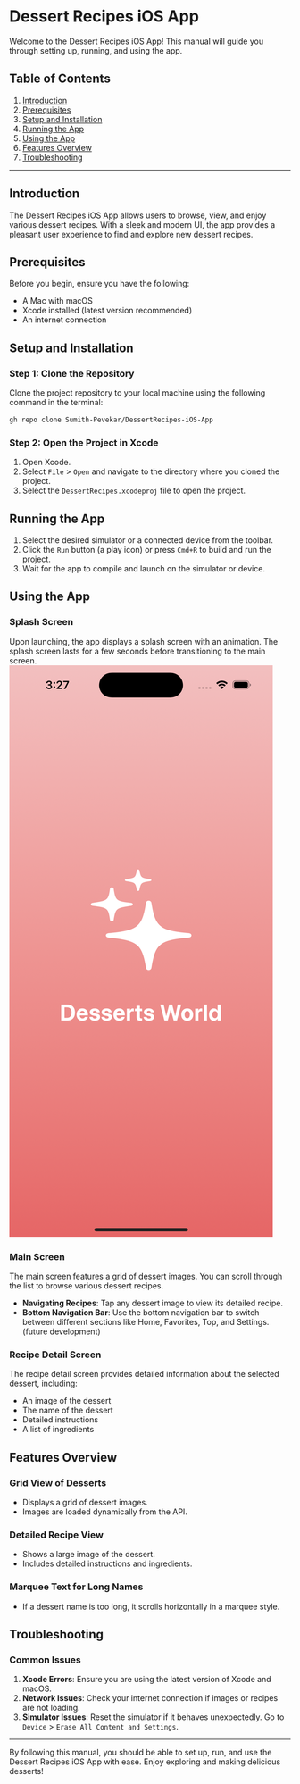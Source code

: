 
# Dessert Recipes iOS App

Welcome to the Dessert Recipes iOS App! This manual will guide you through setting up, running, and using the app.

## Table of Contents
1. [Introduction](#introduction)
2. [Prerequisites](#prerequisites)
3. [Setup and Installation](#setup-and-installation)
4. [Running the App](#running-the-app)
5. [Using the App](#using-the-app)
6. [Features Overview](#features-overview)
7. [Troubleshooting](#troubleshooting)

---

## Introduction

The Dessert Recipes iOS App allows users to browse, view, and enjoy various dessert recipes. With a sleek and modern UI, the app provides a pleasant user experience to find and explore new dessert recipes.

## Prerequisites

Before you begin, ensure you have the following:
- A Mac with macOS
- Xcode installed (latest version recommended)
- An internet connection

## Setup and Installation

### Step 1: Clone the Repository
Clone the project repository to your local machine using the following command in the terminal:

```sh
gh repo clone Sumith-Pevekar/DessertRecipes-iOS-App
```

### Step 2: Open the Project in Xcode
1. Open Xcode.
2. Select `File` > `Open` and navigate to the directory where you cloned the project.
3. Select the `DessertRecipes.xcodeproj` file to open the project.

## Running the App

1. Select the desired simulator or a connected device from the toolbar.
2. Click the `Run` button (a play icon) or press `Cmd+R` to build and run the project.
3. Wait for the app to compile and launch on the simulator or device.

## Using the App

### Splash Screen
Upon launching, the app displays a splash screen with an animation. The splash screen lasts for a few seconds before transitioning to the main screen.
![App Screenshot](Screenshots/ss1.png)

### Main Screen
The main screen features a grid of dessert images. You can scroll through the list to browse various dessert recipes.

- **Navigating Recipes**: Tap any dessert image to view its detailed recipe.
- **Bottom Navigation Bar**: Use the bottom navigation bar to switch between different sections like Home, Favorites, Top, and Settings. (future development)

### Recipe Detail Screen
The recipe detail screen provides detailed information about the selected dessert, including:
- An image of the dessert
- The name of the dessert
- Detailed instructions
- A list of ingredients

## Features Overview

### Grid View of Desserts
- Displays a grid of dessert images.
- Images are loaded dynamically from the API.

### Detailed Recipe View
- Shows a large image of the dessert.
- Includes detailed instructions and ingredients.

### Marquee Text for Long Names
- If a dessert name is too long, it scrolls horizontally in a marquee style.

## Troubleshooting

### Common Issues
1. **Xcode Errors**: Ensure you are using the latest version of Xcode and macOS.
2. **Network Issues**: Check your internet connection if images or recipes are not loading.
3. **Simulator Issues**: Reset the simulator if it behaves unexpectedly. Go to `Device` > `Erase All Content and Settings`.

---

By following this manual, you should be able to set up, run, and use the Dessert Recipes iOS App with ease. Enjoy exploring and making delicious desserts!
